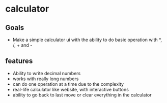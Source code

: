 # calculator

## Goals

- Make a simple calculator ui with the ability to do basic operation with *, /, + and -

## features

- Ability to write decimal numbers
- works with really long numbers
- can do one operation at a time due to the complexity
- real-life calculator like website, with interactive buttons
- ability to go back to last move or clear everything in the calculator